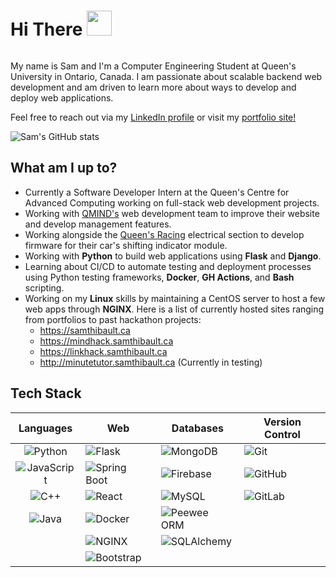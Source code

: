 <div id="header" style="overflow:auto;">
    <h1> Hi There <img src="https://c.tenor.com/nebZyl8oN7IAAAAi/wave-hello.gif" width="40" />  </h1> 
    
</div>

<p>My name is Sam and I'm a Computer Engineering Student at Queen's University in Ontario, Canada. I am passionate about scalable backend web development and am driven to learn more about ways to develop and deploy web applications.

Feel free to reach out via my [LinkedIn profile](https://www.linkedin.com/in/samuelemardthibault/) or visit my [portfolio site!](https://samthibault.live)
</p>

![Sam's GitHub stats](https://github-readme-stats.vercel.app/api?username=samethibault&count_private=true&show_icons=true&theme=merko) 

## What am I up to?
- Currently a Software Developer Intern at the Queen's Centre for Advanced Computing working on full-stack web development projects.
- Working with [QMIND's](https://qmind.ca/) web development team to improve their website and develop management features.
- Working alongside the [Queen's Racing](https://www.qfsae.ca/) electrical section to develop firmware for their car's shifting indicator module.
- Working with **Python** to build web applications using **Flask** and **Django**.
- Learning about CI/CD to automate testing and deployment processes using Python testing frameworks, **Docker**, **GH Actions**, and **Bash** scripting.
- Working on my **Linux** skills by maintaining a CentOS server to host a few web apps through **NGINX**. Here is a list of currently hosted sites ranging from portfolios to past hackathon projects:
    - https://samthibault.ca
    - https://mindhack.samthibault.ca
    - https://linkhack.samthibault.ca
    - http://minutetutor.samthibault.ca (Currently in testing)


## Tech Stack
| Languages | Web | Databases | Version Control |
|:---:|---|---|---|
| ![Python](https://img.shields.io/badge/-Python-black?style=flat-square&logo=Python) | ![Flask](https://img.shields.io/badge/-Flask-black?style=flat-square&logo=flask) | ![MongoDB](https://img.shields.io/badge/-MongoDB-black?style=flat-square&logo=mongodb) | ![Git](https://img.shields.io/badge/-Git-black?style=flat-square&logo=git) |
| ![JavaScript](https://img.shields.io/badge/-JavaScript-black?style=flat-square&logo=javascript) | ![Spring Boot](https://img.shields.io/badge/-SpringBoot-black?style=flat-square&logo=springboot) | ![Firebase](https://img.shields.io/badge/-Firebase-black?style=flat-square&logo=firebase) | ![GitHub](https://img.shields.io/badge/-GitHub-black?style=flat-square&logo=github) |
| ![C++](https://img.shields.io/badge/-C/C++-black?style=flat-square&logo=c) | ![React](https://img.shields.io/badge/-React-black?style=flat-square&logo=react) | ![MySQL](https://img.shields.io/badge/-MySQL-black?style=flat-square&logo=MySQL) | ![GitLab](https://img.shields.io/badge/-GitLab-black?style=flat-square&logo=gitlab) |
| ![Java](https://img.shields.io/badge/-Java-black?style=flat-square&logo=Java) | ![Docker](https://img.shields.io/badge/-Docker-black?style=flat-square&logo=docker) | ![Peewee ORM](https://img.shields.io/badge/-Peewee-black?style=flat-square&logo=peewee) |  |
|  | ![NGINX](https://img.shields.io/badge/-NGINX-black?style=flat-square&logo=nginx) | ![SQLAlchemy](https://img.shields.io/badge/-SQLAlchemy-black?style=flat-square&logo=sqlalchemy) |  |
|  | ![Bootstrap](https://img.shields.io/badge/-Bootstrap-black?style=flat-square&logo=bootstrap) |  |  |
